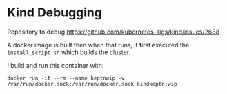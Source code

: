 # Kind Debugging

Repository to debug https://github.com/kubernetes-sigs/kind/issues/2638


A docker image is built then when that runs, it first executed the `install_script.sh` which builds the cluster.

I build and run this container with:
```
docker run -it --rm --name keptnwip -v /var/run/docker.sock:/var/run/docker.sock kindkeptn:wip
```
